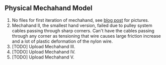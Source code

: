 Physical Mechahand Model
------------------------

1. No files for first iteration of mechahand, see [blog post](http://calin.mocanu.info/2019/06/11/mechahand-assemble.html) for pictures.
2. Mechahand II, the smallest hand version, failed due to pulley system cables passing through sharp corners. Can't have the cables passing through any corner as tensioning that wire causes large friction increase and a lot of plastic deformation of the nylon wire.
3. [TODO] Upload Mechahand III.
4. [TODO] Upload Mechahand IV.
5. [TODO] Upload Mechahand V.